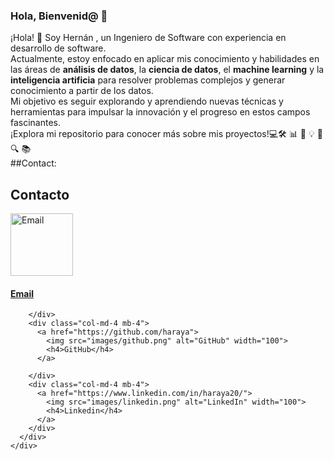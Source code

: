 ### Hola, Bienvenid@ 👋

¡Hola! 👋 Soy Hernán , un Ingeniero de Software con experiencia en desarrollo de software. <br>
Actualmente, estoy enfocado en aplicar mis conocimiento y  habilidades en las áreas  de
<strong>análisis de datos</strong>, la <strong>ciencia de datos</strong>, el <strong>machine learning</strong> y la <strong>inteligencia artificia</strong> para resolver problemas complejos y generar conocimiento a partir de los datos.  <br>
Mi objetivo es seguir explorando y aprendiendo nuevas técnicas y herramientas para impulsar la innovación y el progreso en estos campos fascinantes. 
<br>¡Explora mi repositorio para conocer más sobre mis proyectos!💻🛠️ 📊 🧠 💡 🚀 🔍 📚 
<br>
##Contact:
<section id="contact" class="content">
    <div class="container text-center">
      <h2>Contacto</h2>
      <div class="row">
        <div class="col-md-4 mb-4">
          <a href="mailto:hernan.araya96@outlook.com">
            <img src="images/email.png" alt="Email" width="100">
            <h4>Email</h4>
          </a>
         
        </div>
        <div class="col-md-4 mb-4">
          <a href="https://github.com/haraya">
            <img src="images/github.png" alt="GitHub" width="100">
            <h4>GitHub</h4>
          </a>
          
        </div>
        <div class="col-md-4 mb-4">
          <a href="https://www.linkedin.com/in/haraya20/">
            <img src="images/linkedin.png" alt="LinkedIn" width="100">
            <h4>Linkedin</h4>
          </a>
        </div>
      </div>
    </div>
  </section>
